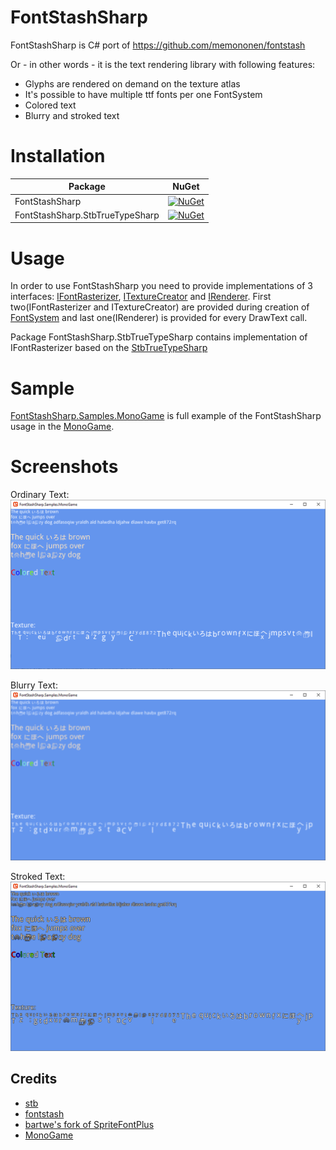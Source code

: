 # FontStashSharp
FontStashSharp is C# port of https://github.com/memononen/fontstash

Or - in other words - it is the text rendering library with following features:
* Glyphs are rendered on demand on the texture atlas
* It's possible to have multiple ttf fonts per one FontSystem
* Colored text
* Blurry and stroked text

# Installation
Package|NuGet
-------|-----
FontStashSharp|[![NuGet](https://img.shields.io/nuget/v/FontStashSharp.svg)](https://www.nuget.org/packages/FontStashSharp/)
FontStashSharp.StbTrueTypeSharp|[![NuGet](https://img.shields.io/nuget/v/FontStashSharp.StbTrueTypeSharp.svg)](https://www.nuget.org/packages/FontStashSharp.StbTrueTypeSharp/)

# Usage
In order to use FontStashSharp you need to provide implementations of 3 interfaces: [IFontRasterizer](src/FontStashSharp/Interfaces/IFontLoader.cs), [ITextureCreator](src/FontStashSharp/Interfaces/ITextureCreator.cs) and [IRenderer](src/FontStashSharp/Interfaces/IRenderer.cs). First two(IFontRasterizer and ITextureCreator) are provided during creation of [FontSystem](src/FontStashSharp/FontSystem.cs) and last one(IRenderer) is provided for every DrawText call.

Package FontStashSharp.StbTrueTypeSharp contains implementation of IFontRasterizer based on the [StbTrueTypeSharp](https://github.com/StbSharp/StbTrueTypeSharp)

# Sample
[FontStashSharp.Samples.MonoGame](samples/FontStashSharp.Samples.MonoGame) is full example of the FontStashSharp usage in the [MonoGame](https://www.monogame.net/).

# Screenshots
Ordinary Text:
![](/screenshots/simple.png)

Blurry Text:
![](/screenshots/blurry.png)

Stroked Text:
![](/screenshots/stroked.png)

## Credits
* [stb](https://github.com/nothings/stb)
* [fontstash](https://github.com/memononen/fontstash)
* [bartwe's fork of SpriteFontPlus](https://github.com/bartwe/SpriteFontPlus)
* [MonoGame](http://www.monogame.net/)

